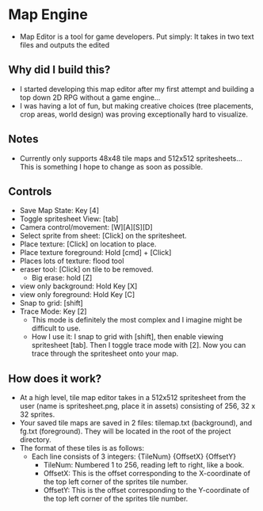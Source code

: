 # Map Engine
- Map Editor is a tool for game developers. Put simply: It takes in two text files and outputs the edited 

## Why did I build this?
- I started developing this map editor after my first attempt and building a top down 2D RPG without a game engine...
- I was having a lot of fun, but making creative choices (tree placements, crop areas, world design) was proving exceptionally hard to visualize.

## Notes
- Currently only supports 48x48 tile maps and 512x512 spritesheets... This is something I hope to change as soon as possible.

## Controls
- Save Map State: Key [4]
- Toggle spritesheet View: [tab]
- Camera control/movement: [W][A][S][D]
- Select sprite from sheet: [Click] on the spritesheet.
- Place texture: [Click] on location to place.
- Place texture foreground: Hold [cmd] + [Click]
- Places lots of texture: flood tool
- eraser tool: [Click] on tile to be removed.
  - Big erase: hold [Z]
- view only background: Hold Key [X]
- view only foreground: Hold Key [C]
- Snap to grid: [shift]
- Trace Mode: Key [2]
  - This mode is definitely the most complex and I imagine might be difficult to use.
  - How I use it: I snap to grid with [shift], then enable viewing spritesheet [tab]. Then I toggle trace mode with [2]. Now you can trace through the spritesheet onto your map.

## How does it work?
- At a high level, tile map editor takes in a 512x512 spritesheet from the user (name is spritesheet.png, place it in assets) consisting of 256, 32 x 32 sprites.
- Your saved tile maps are saved in 2 files: tilemap.txt (background), and fg.txt (foreground). They will be located in the root of the project directory.
- The format of these tiles is as follows:
  - Each line consists of 3 integers: {TileNum} {OffsetX} {OffsetY}
    - TileNum: Numbered 1 to 256, reading left to right, like a book.
    - OffsetX: This is the offset corresponding to the X-coordinate of the top left corner of the sprites tile number.
    - OffsetY: This is the offset corresponding to the Y-coordinate of the top left corner of the sprites tile number.
